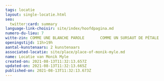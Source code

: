 ```yaml
---
tags: locatie
layout: single-locatie.html
seo:
  twitter:card: summary
language-link-choisir: site/index/hoofdpagina.md
numero-du-lieu: 7
witte-zin: COMME UNE BLANCHE PAROLE       COMME UN SURSAUT DE PÉTALE
openingstijd: 11h>19h
aantal-kunstenaars: 2 kunstenaars
associated-locatie: site/place/place-of-monik-myle.md
name: Locatie van Monik Myle
created-on: 2021-08-13T11:32:13.657Z
updated-on: 2021-08-13T11:32:13.665Z
published-on: 2021-08-13T11:32:13.673Z
---
```

